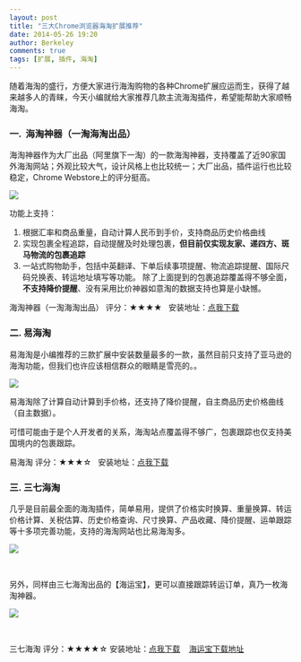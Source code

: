 ```yaml
---
layout: post
title: "三大Chrome浏览器海淘扩展推荐"
date: 2014-05-26 19:20
author: Berkeley
comments: true
tags: [扩展, 插件, 海淘]
---
```

随着海淘的盛行，方便大家进行海淘购物的各种Chrome扩展应运而生，获得了越来越多人的青睐，今天小编就给大家推荐几款主流海淘插件，希望能帮助大家顺畅海淘。


### 一.  海淘神器（一淘海淘出品）


海淘神器作为大厂出品（阿里旗下一淘）的一款海淘神器，支持覆盖了近90家国外海淘网站；外观比较大气，设计风格上也比较统一；大厂出品，插件运行也比较稳定，Chrome Webstore上的评分挺高。

<a href="http://www.chromi.org/archives/14833/htsq" rel="attachment wp-att-14834">![](http://img.chromi.org/2014/05/htsq-550x338.png)</a>

功能上支持：


1.  根据汇率和商品重量，自动计算人民币到手价，支持商品历史价格曲线
2.  实现包裹全程追踪，自动提醒及时处理包裹，**但目前仅实现友家、递四方、斑马物流的包裹追踪**
3.  一站式购物助手，包括中英翻译、下单后续事项提醒、物流追踪提醒、国际尺码兑换表、转运地址填写等功能。
除了上面提到的包裹追踪覆盖得不够全面，**不支持降价提醒**、没有采用比价神器如意淘的数据支持也算是小缺憾。

海淘神器（一淘海淘出品） 评分：★★★★   安装地址：<a href="https://chrome.google.com/webstore/detail/%E6%B5%B7%E6%B7%98%E7%A5%9E%E5%99%A8%EF%BC%88%E4%B8%80%E6%B7%98%E6%B5%B7%E6%B7%98%E5%87%BA%E5%93%81%EF%BC%89/kllepffflhcllhdogahaifpfodgglilc?hl=zh-CN" target="_blank">点我下载</a>


### 二. 易海淘


易海淘是小编推荐的三款扩展中安装数量最多的一款，虽然目前只支持了亚马逊的海淘功能，但我们也许应该相信群众的眼睛是雪亮的。。

<a href="http://www.chromi.org/archives/14833/yht" rel="attachment wp-att-14835">![](http://img.chromi.org/2014/05/yht-550x333.png)</a>

易海淘除了计算自动计算到手价格，还支持了降价提醒，自主商品历史价格曲线（自主数据）。

可惜可能由于是个人开发者的关系，海淘站点覆盖得不够广，包裹跟踪也仅支持美国境内的包裹跟踪。

易海淘 评分：★★★☆   安装地址：<a href="https://chrome.google.com/webstore/detail/%E6%98%93%E6%B5%B7%E6%B7%98ehtao/mcanppjakdlioblkgbfkgfnjhgnhdfgf" target="_blank">点我下载</a>


### 三. 三七海淘


几乎是目前最全面的海淘插件，简单易用，提供了价格实时换算、重量换算、转运价格计算、关税估算、历史价格查询、尺寸换算、产品收藏、降价提醒、运单跟踪等十多项完善功能，支持的海淘网站也比易海淘多。

<a href="http://www.chromi.org/archives/14833/37_haitao_1" rel="attachment wp-att-14836">![](http://img.chromi.org/2014/05/37_haitao_1-550x343.png)</a>

&nbsp;

另外，同样由三七海淘出品的【海运宝】，更可以直接跟踪转运订单，真乃一枚海淘神器。

<a href="http://www.chromi.org/archives/14833/37_hyb" rel="attachment wp-att-14837">![](http://img.chromi.org/2014/05/37_hyb.png)</a>

&nbsp;

三七海淘 评分：★★★★☆ 安装地址：<a href="https://chrome.google.com/webstore/detail/%E4%B8%89%E4%B8%83%E6%B5%B7%E6%B7%98/nocbbenannjflblimeokfgkamoebelmn" target="_blank">点我下载</a>    <a href="https://chrome.google.com/webstore/detail/%E6%B5%B7%E8%BF%90%E5%AE%9D%EF%BC%88%E4%B8%89%E4%B8%83%E6%B5%B7%E6%B7%98%E5%87%BA%E5%93%81%EF%BC%89/bcnnapmfocoefbaffflkigpbagghcbci" target="_blank">海运宝下载地址</a>
